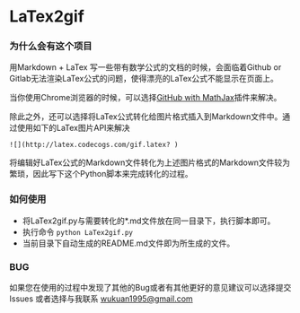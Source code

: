 # LaTex2gif
### 为什么会有这个项目

用Markdown + LaTex 写一些带有数学公式的文档的时候，会面临着Github or Gitlab无法渲染LaTex公式的问题，使得漂亮的LaTex公式不能显示在页面上。

当你使用Chrome浏览器的时候，可以选择[GitHub with MathJax](https://chrome.google.com/webstore/detail/github-with-mathjax/ioemnmodlmafdkllaclgeombjnmnbima)插件来解决。

除此之外，还可以选择将LaTex公式转化给图片格式插入到Markdown文件中。通过使用如下的LaTex图片API来解决

```![](http://latex.codecogs.com/gif.latex? )
![](http://latex.codecogs.com/gif.latex? )
```

将编辑好LaTex公式的Markdown文件转化为上述图片格式的Markdown文件较为繁琐，因此写下这个Python脚本来完成转化的过程。

### 如何使用

- 将LaTex2gif.py与需要转化的*.md文件放在同一目录下，执行脚本即可。
- 执行命令 `python LaTex2gif.py`
- 当前目录下自动生成的README.md文件即为所生成的文件。

### BUG

如果您在使用的过程中发现了其他的Bug或者有其他更好的意见建议可以选择提交Issues 或者选择与我联系 [wukuan1995@gmail.com](mailto:wukuan1995@gmail.com)
